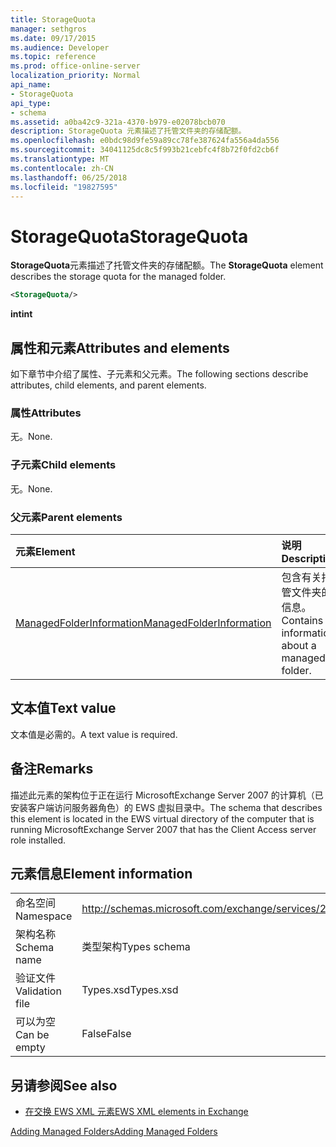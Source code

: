 ```yaml
---
title: StorageQuota
manager: sethgros
ms.date: 09/17/2015
ms.audience: Developer
ms.topic: reference
ms.prod: office-online-server
localization_priority: Normal
api_name:
- StorageQuota
api_type:
- schema
ms.assetid: a0ba42c9-321a-4370-b979-e02078bcb070
description: StorageQuota 元素描述了托管文件夹的存储配额。
ms.openlocfilehash: e0bdc98d9fe59a89cc78fe387624fa556a4da556
ms.sourcegitcommit: 34041125dc8c5f993b21cebfc4f8b72f0fd2cb6f
ms.translationtype: MT
ms.contentlocale: zh-CN
ms.lasthandoff: 06/25/2018
ms.locfileid: "19827595"
---
```

# <a name="storagequota"></a><span data-ttu-id="0538e-103">StorageQuota</span><span class="sxs-lookup"><span data-stu-id="0538e-103">StorageQuota</span></span>

<span data-ttu-id="0538e-104">**StorageQuota**元素描述了托管文件夹的存储配额。</span><span class="sxs-lookup"><span data-stu-id="0538e-104">The **StorageQuota** element describes the storage quota for the managed folder.</span></span> 
  
```xml
<StorageQuota/>
```

 <span data-ttu-id="0538e-105">**int**</span><span class="sxs-lookup"><span data-stu-id="0538e-105">**int**</span></span>
## <a name="attributes-and-elements"></a><span data-ttu-id="0538e-106">属性和元素</span><span class="sxs-lookup"><span data-stu-id="0538e-106">Attributes and elements</span></span>

<span data-ttu-id="0538e-107">如下章节中介绍了属性、子元素和父元素。</span><span class="sxs-lookup"><span data-stu-id="0538e-107">The following sections describe attributes, child elements, and parent elements.</span></span>
  
### <a name="attributes"></a><span data-ttu-id="0538e-108">属性</span><span class="sxs-lookup"><span data-stu-id="0538e-108">Attributes</span></span>

<span data-ttu-id="0538e-109">无。</span><span class="sxs-lookup"><span data-stu-id="0538e-109">None.</span></span>
  
### <a name="child-elements"></a><span data-ttu-id="0538e-110">子元素</span><span class="sxs-lookup"><span data-stu-id="0538e-110">Child elements</span></span>

<span data-ttu-id="0538e-111">无。</span><span class="sxs-lookup"><span data-stu-id="0538e-111">None.</span></span>
  
### <a name="parent-elements"></a><span data-ttu-id="0538e-112">父元素</span><span class="sxs-lookup"><span data-stu-id="0538e-112">Parent elements</span></span>

|<span data-ttu-id="0538e-113">**元素**</span><span class="sxs-lookup"><span data-stu-id="0538e-113">**Element**</span></span>|<span data-ttu-id="0538e-114">**说明**</span><span class="sxs-lookup"><span data-stu-id="0538e-114">**Description**</span></span>|
|:-----|:-----|
|[<span data-ttu-id="0538e-115">ManagedFolderInformation</span><span class="sxs-lookup"><span data-stu-id="0538e-115">ManagedFolderInformation</span></span>](managedfolderinformation.md) <br/> |<span data-ttu-id="0538e-116">包含有关托管文件夹的信息。</span><span class="sxs-lookup"><span data-stu-id="0538e-116">Contains information about a managed folder.</span></span>  <br/> |
   
## <a name="text-value"></a><span data-ttu-id="0538e-117">文本值</span><span class="sxs-lookup"><span data-stu-id="0538e-117">Text value</span></span>

<span data-ttu-id="0538e-118">文本值是必需的。</span><span class="sxs-lookup"><span data-stu-id="0538e-118">A text value is required.</span></span>
  
## <a name="remarks"></a><span data-ttu-id="0538e-119">备注</span><span class="sxs-lookup"><span data-stu-id="0538e-119">Remarks</span></span>

<span data-ttu-id="0538e-120">描述此元素的架构位于正在运行 MicrosoftExchange Server 2007 的计算机（已安装客户端访问服务器角色）的 EWS 虚拟目录中。</span><span class="sxs-lookup"><span data-stu-id="0538e-120">The schema that describes this element is located in the EWS virtual directory of the computer that is running MicrosoftExchange Server 2007 that has the Client Access server role installed.</span></span>
  
## <a name="element-information"></a><span data-ttu-id="0538e-121">元素信息</span><span class="sxs-lookup"><span data-stu-id="0538e-121">Element information</span></span>

|||
|:-----|:-----|
|<span data-ttu-id="0538e-122">命名空间</span><span class="sxs-lookup"><span data-stu-id="0538e-122">Namespace</span></span>  <br/> |http://schemas.microsoft.com/exchange/services/2006/types  <br/> |
|<span data-ttu-id="0538e-123">架构名称</span><span class="sxs-lookup"><span data-stu-id="0538e-123">Schema name</span></span>  <br/> |<span data-ttu-id="0538e-124">类型架构</span><span class="sxs-lookup"><span data-stu-id="0538e-124">Types schema</span></span>  <br/> |
|<span data-ttu-id="0538e-125">验证文件</span><span class="sxs-lookup"><span data-stu-id="0538e-125">Validation file</span></span>  <br/> |<span data-ttu-id="0538e-126">Types.xsd</span><span class="sxs-lookup"><span data-stu-id="0538e-126">Types.xsd</span></span>  <br/> |
|<span data-ttu-id="0538e-127">可以为空</span><span class="sxs-lookup"><span data-stu-id="0538e-127">Can be empty</span></span>  <br/> |<span data-ttu-id="0538e-128">False</span><span class="sxs-lookup"><span data-stu-id="0538e-128">False</span></span>  <br/> |
   
## <a name="see-also"></a><span data-ttu-id="0538e-129">另请参阅</span><span class="sxs-lookup"><span data-stu-id="0538e-129">See also</span></span>



- [<span data-ttu-id="0538e-130">在交换 EWS XML 元素</span><span class="sxs-lookup"><span data-stu-id="0538e-130">EWS XML elements in Exchange</span></span>](ews-xml-elements-in-exchange.md)


[<span data-ttu-id="0538e-131">Adding Managed Folders</span><span class="sxs-lookup"><span data-stu-id="0538e-131">Adding Managed Folders</span></span>](http://msdn.microsoft.com/library/846658c6-7043-40fb-8439-19f97c2a967f%28Office.15%29.aspx)

